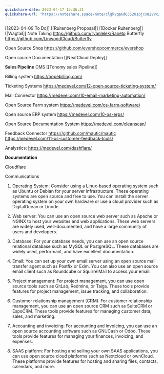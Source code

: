 ```yaml
---
quickshare-date: 2023-04-17 15:36:21
quickshare-url: "https://noteshare.space/note/clgkvqa6d635201pjcx82vvc2#4a6nVfpj/duxl+ijOGhlRZOHutZj3duB7nxHnCm0q/4"
---
```

[[2023-04-09 To Do]]
[[Ruitenberg Proposal]]
[[Docker Ruitenberg]]
[[Wagtail]]
Note Taking
https://github.com/ryanlelek/Raneto
Butterfly
https://github.com/LinwoodCloud/Butterfly

Open Source Shop
https://github.com/evershopcommerce/evershop

Open source Documentation
[[NextCloud Deploy]]

**Sales Pipeline**
CMS 
[[Tonomy sales Pipeline]]

Billing system
https://hopebilling.com/

Ticketing Systems
https://medevel.com/12-open-source-ticketing-system/

Mail Connector
https://medevel.com/10-email-marketing-automation/

Open Source Farm system
https://medevel.com/os-farm-software/

Open source ERP system
https://medevel.com/10-os-erps/

Open Source Documentation System
https://medevel.com/cleanscan/

Feedback Connector
https://github.com/mautic/mautic
https://medevel.com/11-os-customer-feedback-tools/

Analystics:
https://medevel.com/dashflare/


**Documentation**

Cloudflare

Communications

1.  Operating System: Consider using a Linux-based operating system such as Ubuntu or Debian for your server infrastructure. These operating systems are open source and free to use. You can install the server operating system on your own hardware or use a cloud provider such as DigitalOcean or Linode.
    
2.  Web server: You can use an open source web server such as Apache or NGINX to host your websites and web applications. These web servers are widely used, well-documented, and have a large community of users and developers.
    
3.  Database: For your database needs, you can use an open source relational database such as MySQL or PostgreSQL. These databases are widely used, performant, and have excellent documentation.
    
4.  Email: You can set up your own email server using an open source mail transfer agent such as Postfix or Exim. You can also use an open source email client such as Roundcube or SquirrelMail to access your email.
    
5.  Project management: For project management, you can use open source tools such as GitLab, Redmine, or Taiga. These tools provide features for project management, issue tracking, and collaboration.
    
6.  Customer relationship management (CRM): For customer relationship management, you can use an open source CRM such as SuiteCRM or EspoCRM. These tools provide features for managing customer data, sales, and marketing.
    
7.  Accounting and invoicing: For accounting and invoicing, you can use an open source accounting software such as GNUCash or Odoo. These tools provide features for managing your finances, invoicing, and expenses.
    
8.  SAAS platform: For hosting and selling your own SAAS applications, you can use open source cloud platforms such as Nextcloud or ownCloud. These platforms provide features for hosting and sharing files, contacts, calendars, and more.